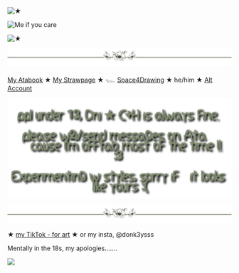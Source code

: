 


![★](https://github.com/BleedingCannibal/x/blob/df602b050c694cb3a6063a7c8a894ab9e729fcc4/tumblr_fa3f93ae7f47416bf6bb4ca86c632965_4484027f_1280.png)

![Me if you care](https://github.com/BleedingCannibal/x/blob/2a3c2c82216d6930a46f4ed5d8d5f27e9255c9a7/tumblr_8c9355a6e6c406877968849663f4ba22_8e75f178_1280.gif.webp)

![★](https://github.com/BleedingCannibal/x/blob/df602b050c694cb3a6063a7c8a894ab9e729fcc4/tumblr_fa3f93ae7f47416bf6bb4ca86c632965_4484027f_1280.png)





![★](https://github.com/BleedingCannibal/BleedingCannibal/blob/e6191e416ba95acd081f305c6c844d3be5868c6c/tumblr_611d011cf823488a7d607300a0aec026_b65e243a_1280.png)



[My Atabook](https://bleedingcannibal.atabook.org/)   ★  [My Strawpage](https://donk3yssxxxx.straw.page/)   ★    𓆊  [Space4Drawing](https://drawingspacee.straw.page/)
★ he/him ★ [Alt Account](https://github.com/STERNEN-KIND)


![★](https://github.com/BleedingCannibal/BleedingCannibal/blob/4a4235c2f78e5cb33f14ec40ed61521d36a7423e/Titelloses%20305_20250118121457.png)




![★](https://github.com/BleedingCannibal/BleedingCannibal/blob/e6191e416ba95acd081f305c6c844d3be5868c6c/tumblr_611d011cf823488a7d607300a0aec026_b65e243a_1280.png)


★ [my TikTok - for art](https://www.tiktok.com/@donk3ysss?_t=ZG-8tvxTh7M2rY&_r=1) ★
or my insta, @donk3ysss

Mentally in the 18s, my apologies.......


![](https://komarev.com/ghpvc/?username=BleedingCannibal&abbreviated=true&color=grey)

